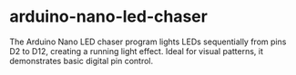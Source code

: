 # arduino-nano-led-chaser
The Arduino Nano LED chaser program lights LEDs sequentially from pins D2 to D12, creating a running light effect. Ideal for visual patterns, it demonstrates basic digital pin control.

